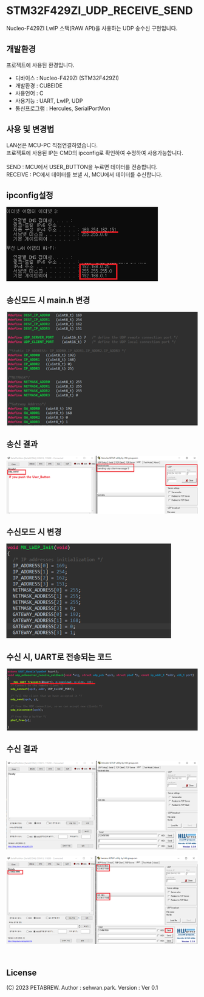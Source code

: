 # STM32F429ZI_UDP_RECEIVE_SEND
Nucleo-F429ZI LwIP 스택(RAW API)을 사용하는 UDP 송수신 구현입니다.<br>

## 개발환경

프로젝트에 사용된 환경입니다.<br>
- 디바이스 : Nucleo-F429ZI (STM32F429ZI)<br>
- 개발환경 : CUBEIDE<br>
- 사용언어 : C<br>
- 사용기능 : UART, LwIP, UDP<br>
- 통신프로그램 : Hercules, SerialPortMon<br>

## 사용 및 변경법

LAN선은 MCU-PC 직접연결하였습니다.<br>
프로젝트에 사용된 IP는 CMD의 ipconfig로 확인하여 수정하여 사용가능합니다.<br>
<br>
SEND : MCU에서 USER_BUTTON을 누르면 데이터를 전송합니다.<br>
RECEIVE : PC에서 데이터를 보낼 시, MCU에서 데이터를 수신합니다.<br>


## ipconfig설정

<img src="capture/1_ipconfig.png" width="400"><br>


## 송신모드 시 main.h 변경

<img src="capture/2_SEND_main_h.png"> <br>


## 송신 결과

<img src="capture/7_UDP_SEND.png"> <br>

## 수신모드 시 변경

<img src="capture/5_Receive_config.png"> <br>


## 수신 시, UART로 전송되는 코드

<img src="capture/6_udp_echoserver_receive_callback.png"> <br>

## 수신 결과

<img src="capture/3_PCSendMCU.png"> <br>

<img src="capture/4_PCSendMCU2.png"> <br>



<br/>

## License
(C) 2023 PETABREW. Author : sehwan.park. Version : Ver 0.1
